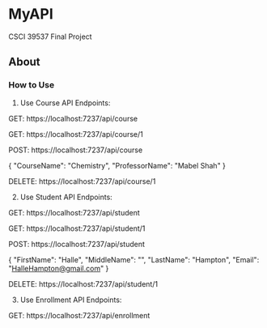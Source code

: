 # MyAPI
CSCI 39537 Final Project

## About
### How to Use
1. Use Course API Endpoints:

GET: https://localhost:7237/api/course

GET: https://localhost:7237/api/course/1

POST: https://localhost:7237/api/course

{
    "CourseName": "Chemistry",
    "ProfessorName": "Mabel Shah"
}

DELETE: https://localhost:7237/api/course/1

2. Use Student API Endpoints:

GET: https://localhost:7237/api/student

GET: https://localhost:7237/api/student/1

POST: https://localhost:7237/api/student

{
    "FirstName": "Halle",
    "MiddleName": "",
    "LastName": "Hampton",
    "Email": "HalleHampton@gmail.com"
}

DELETE: https://localhost:7237/api/student/1

3. Use Enrollment API Endpoints:

GET: https://localhost:7237/api/enrollment
